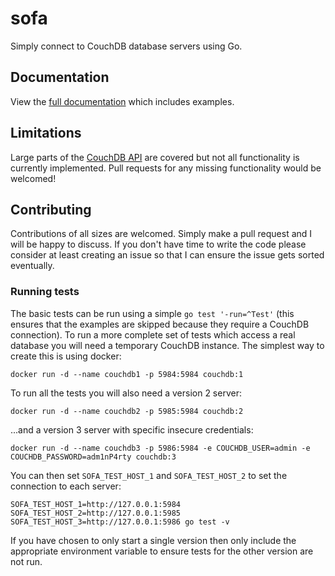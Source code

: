 # sofa

Simply connect to CouchDB database servers using Go.

## Documentation

View the [full documentation](https://pkg.go.dev/github.com/joelnb/sofa?tab=doc) which includes examples.

## Limitations

Large parts of the [CouchDB API](http://docs.couchdb.org/en/2.0.0/api/) are covered but not all functionality is currently implemented. Pull requests for any missing functionality would be welcomed!

## Contributing

Contributions of all sizes are welcomed. Simply make a pull request and I will be happy to discuss. If you don't have time to write the code please consider at least creating an issue so that I can ensure the issue gets sorted eventually.

### Running tests

The basic tests can be run using a simple `go test '-run=^Test'` (this ensures that the examples are skipped because they require a CouchDB connection). To run a more complete set of tests which access a real database you will need a temporary CouchDB instance. The simplest way to create this is using docker:

    docker run -d --name couchdb1 -p 5984:5984 couchdb:1

To run all the tests you will also need a version 2 server:

    docker run -d --name couchdb2 -p 5985:5984 couchdb:2

...and a version 3 server with specific insecure credentials:

    docker run -d --name couchdb3 -p 5986:5984 -e COUCHDB_USER=admin -e COUCHDB_PASSWORD=adm1nP4rty couchdb:3

You can then set `SOFA_TEST_HOST_1` and `SOFA_TEST_HOST_2` to set the connection to each server:

    SOFA_TEST_HOST_1=http://127.0.0.1:5984 SOFA_TEST_HOST_2=http://127.0.0.1:5985 SOFA_TEST_HOST_3=http://127.0.0.1:5986 go test -v

If you have chosen to only start a single version then only include the appropriate environment variable to ensure tests for the other version are not run.
